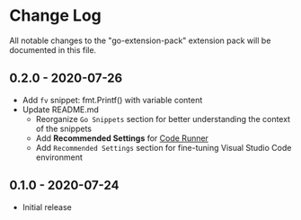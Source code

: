 # Change Log

All notable changes to the "go-extension-pack" extension pack will be documented in this file.

## 0.2.0 - 2020-07-26

* Add `fv` snippet: fmt.Printf() with variable content
* Update README.md
  * Reorganize `Go Snippets` section for better understanding the context of the snippets
  * Add **Recommended Settings** for [Code Runner](https://marketplace.visualstudio.com/items?itemName=formulahendry.code-runner)
  * Add `Recommended Settings` section for fine-tuning Visual Studio Code environment

## 0.1.0 - 2020-07-24

* Initial release
